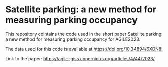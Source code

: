 # Satellite parking: a new method for measuring parking occupancy

This repository cointains the code used in the short paper Satellite parking: a new method for measuring parking occupancy for AGILE2023. 

The data used for this code is available at https://doi.org/10.34894/6XDN8I

Link to the paper: https://agile-giss.copernicus.org/articles/4/44/2023/
